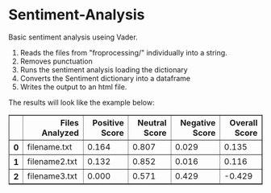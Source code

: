 # Sentiment-Analysis

Basic sentiment analysis useing Vader.


1) Reads the files from "froprocessing/" individually into a string.
2) Removes punctuation
3) Runs the sentiment analysis loading the dictionary
4) Converts the Sentiment dictionary into a dataframe
5) Writes the output to an html file.

The results will look like the example below:
<table border="1" class="dataframe">
  <thead>
    <tr style="text-align: right;">
      <th></th>
      <th>Files Analyzed</th>
      <th>Positive Score</th>
      <th>Neutral Score</th>
      <th>Negative Score</th>
      <th>Overall Score</th>
    </tr>
  </thead>
  <tbody>
    <tr>
      <th>0</th>
      <td>filename.txt</td>
      <td>0.164</td>
      <td>0.807</td>
      <td>0.029</td>
      <td>0.135</td>
    </tr>
    <tr>
      <th>1</th>
      <td>filename2.txt</td>
      <td>0.132</td>
      <td>0.852</td>
      <td>0.016</td>
      <td>0.116</td>
    </tr>
    <tr>
      <th>2</th>
      <td>filename3.txt</td>
      <td>0.000</td>
      <td>0.571</td>
      <td>0.429</td>
      <td>-0.429</td>
    </tr>
  </tbody>
</table>

